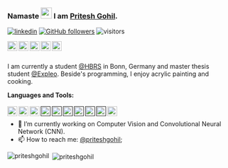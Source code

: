 ### Namaste <img src="https://media.giphy.com/media/WqR7WfQVrpXNcmrm81/giphy.gif" width="25px"> I am [Pritesh Gohil](https://priteshgohil.github.io).

[![linkedin](https://img.shields.io/badge/LinkedIn-blue?style=flat&logo=linkedin&labelColor=blue)](https://www.linkedin.com/in/priteshbgohil)
[![GitHub followers](https://img.shields.io/github/followers/priteshgohil?label=Follow&style=social)](https://github.com/priteshgohil)
![visitors](https://visitor-badge.glitch.me/badge?page_id=priteshgohil.visitor-badge)

<a href="https://medium.com/@priteshbgohil">
  <img align="left" alt="Pritesh Gohil" width="22px" src="https://cdn.jsdelivr.net/npm/simple-icons@v3/icons/medium.svg" />
</a>
<a href="https://www.instagram.com/pixel_ryb/">
  <img align="left" alt="Pritesh's Instagram" width="22px" src="https://cdn.jsdelivr.net/npm/simple-icons@v3/icons/instagram.svg" />
</a>
<a href="https://www.xing.com/profile/Pritesh_Gohil/cv">
  <img align="left" alt="Pritesh's Xing" width="22px" src="https://cdn.jsdelivr.net/npm/simple-icons@v3/icons/xing.svg" />
</a>
<a href="https://www.researchgate.net/profile/Pritesh_Gohil">
  <img align="left" alt="Pritesh's Xing" width="22px" src="https://cdn.jsdelivr.net/npm/simple-icons@v3/icons/researchgate.svg" />
</a>
<a href="https://stackoverflow.com/users/10451749/pritesh-gohil?tab=profile">
  <img align="left" alt="Pritesh's Xing" width="22px" src="https://cdn.jsdelivr.net/npm/simple-icons@v3/icons/stackoverflow.svg" />
</a>
<br />
<br />

I am currently a student [@HBRS](https://www.h-brs.de/) in Bonn, Germany and master thesis student [@Expleo](https://de.expleogroup.com/de/). Beside's programming, I enjoy acrylic painting and cooking.

**Languages and Tools:**  
<br />
<a href="https://www.docker.com/get-started">
  <img align="left" alt="Pritesh's Xing" width="22px" src="https://cdn.jsdelivr.net/npm/simple-icons@v3/icons/docker.svg" />
</a>
<a href="https://www.github.com/priteshgohil">
  <img align="left" alt="Pritesh's Xing" width="22px" src="https://cdn.jsdelivr.net/npm/simple-icons@v3/icons/github.svg" />
</a>
<a href="https://discuss.pytorch.org/u/pritesh_gohil/summary">
  <img align="left" alt="Pritesh's Xing" width="22px" src="https://cdn.jsdelivr.net/npm/simple-icons@v3/icons/pytorch.svg" />
</a>
<a href="">
  <img align="left" alt="Pritesh's Xing" width="22px" src="https://cdn.jsdelivr.net/npm/simple-icons@v3/icons/c.svg" />
</a>
</a>
<a href="">
  <img align="left" alt="Pritesh's Xing" width="22px" src="https://cdn.jsdelivr.net/npm/simple-icons@v3/icons/python.svg" />
</a>
</a>
<a href="">
  <img align="left" alt="Pritesh's Xing" width="22px" src="https://cdn.jsdelivr.net/npm/simple-icons@v3/icons/java.svg" />
</a>
</a>
<a href="">
  <img align="left" alt="Pritesh's Xing" width="22px" src="https://cdn.jsdelivr.net/npm/simple-icons@v3/icons/linux.svg" />
</a>
</a>
<a href="">
  <img align="left" alt="Pritesh's Xing" width="22px" src="https://cdn.jsdelivr.net/npm/simple-icons@v3/icons/windows.svg" />
</a>
</a>
<a href="">
  <img align="left" alt="Pritesh's Xing" width="22px" src="https://cdn.jsdelivr.net/npm/simple-icons@v3/icons/microsoft.svg" />
</a>
</a>
<a href="https://de.wikipedia.org/wiki/LaTeX">
  <img align="left" alt="Pritesh's Xing" width="22px" src="https://cdn.jsdelivr.net/npm/simple-icons@v3/icons/latex.svg" />
</a>
<br />



- 🔭 I’m currently working on Computer Vision and Convolutional Neural Network (CNN).
- 📫 How to reach me: [@priteshgohil](https://www.linkedin.com/in/priteshbgohil);

<p><img align="left" src="https://github-readme-stats.vercel.app/api/top-langs/?username=priteshgohil&layout=compact&hide=html" alt="priteshgohil" /></p>
<p>&nbsp;<img align="center" src="https://github-readme-stats.vercel.app/api?username=priteshgohil&show_icons=true" alt="priteshgohil" /></p>

